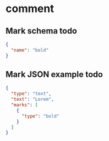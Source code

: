 # comment

## Mark schema todo

```json
{
  "name": "bold"
}
```

## Mark JSON example todo

```json
{
  "type": "text",
  "text": "Lorem",
  "marks": [
    {
      "type": "bold"
    }
  ]
}
```
